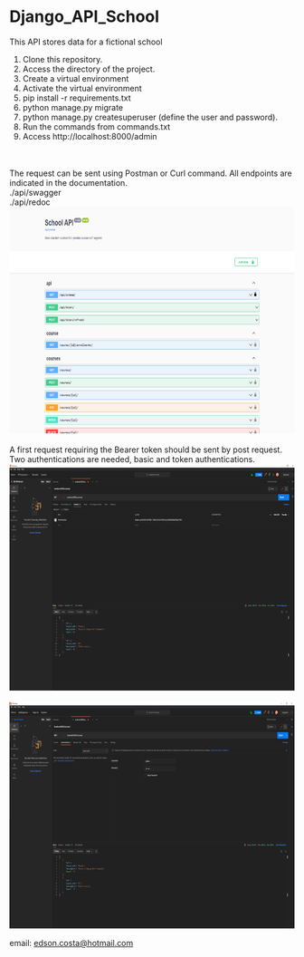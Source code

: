 # Django_API_School
This API stores data for a fictional school

1) Clone this repository.
2) Access the directory of the project.
3) Create a virtual environment
4) Activate the virtual environment
5) pip install -r requirements.txt
6) python manage.py migrate
7) python manage.py createsuperuser (define the user and password).
8) Run the commands from commands.txt
9) Access http://localhost:8000/admin
<br/>
<br/>
The request can be sent using Postman or Curl command. All endpoints are indicated in the documentation.
<br/>
./api/swagger
<br/>
./api/redoc

<img src="img/img_3.png" width="800" height="400"/>

<br/>
<br/>
A first request requiring the Bearer token should be sent by post request. Two authentications are needed, basic and token authentications.

<img src="img/img_1.png" width="800" height="400"/>
<br/>
<br/>
<img src="img/img_2.png" width="800" height="400"/>

email: edson.costa@hotmail.com
